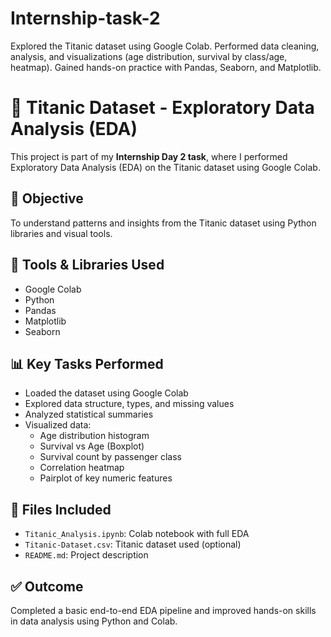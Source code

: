 # Internship-task-2
Explored the Titanic dataset using Google Colab. Performed data cleaning, analysis, and visualizations (age distribution, survival by class/age, heatmap). Gained hands-on practice with Pandas, Seaborn, and Matplotlib.
# 🚢 Titanic Dataset - Exploratory Data Analysis (EDA)

This project is part of my **Internship Day 2 task**, where I performed Exploratory Data Analysis (EDA) on the Titanic dataset using Google Colab.

## 📌 Objective
To understand patterns and insights from the Titanic dataset using Python libraries and visual tools.

## 🔧 Tools & Libraries Used
- Google Colab
- Python
- Pandas
- Matplotlib
- Seaborn

## 📊 Key Tasks Performed
- Loaded the dataset using Google Colab
- Explored data structure, types, and missing values
- Analyzed statistical summaries
- Visualized data:
  - Age distribution histogram
  - Survival vs Age (Boxplot)
  - Survival count by passenger class
  - Correlation heatmap
  - Pairplot of key numeric features

## 📁 Files Included
- `Titanic_Analysis.ipynb`: Colab notebook with full EDA
- `Titanic-Dataset.csv`: Titanic dataset used (optional)
- `README.md`: Project description

## ✅ Outcome
Completed a basic end-to-end EDA pipeline and improved hands-on skills in data analysis using Python and Colab.

